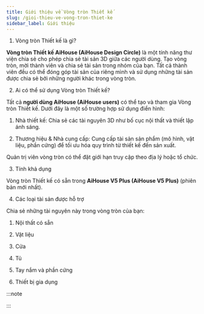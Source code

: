 ```yaml
---
title: Giới thiệu về Vòng tròn Thiết kế
slug: /gioi-thieu-ve-vong-tron-thiet-ke
sidebar_label: Giới thiệu
---
```


1. Vòng tròn Thiết kế là gì?

**Vòng tròn Thiết kế AiHouse (AiHouse Design Circle)** là một tính năng thư viện chia sẻ cho phép chia sẻ tài sản 3D giữa các người dùng. Tạo vòng tròn, mời thành viên và chia sẻ tài sản trong nhóm của bạn. Tất cả thành viên đều có thể đóng góp tài sản của riêng mình và sử dụng những tài sản được chia sẻ bởi những người khác trong vòng tròn.

2. Ai có thể sử dụng Vòng tròn Thiết kế?

Tất cả **người dùng AiHouse (AiHouse users)** có thể tạo và tham gia Vòng tròn Thiết kế. Dưới đây là một số trường hợp sử dụng điển hình:

1. Nhà thiết kế: Chia sẻ các tài nguyên 3D như bố cục nội thất và thiết lập ánh sáng.

2. Thương hiệu & Nhà cung cấp: Cung cấp tài sản sản phẩm (mô hình, vật liệu, phần cứng) để tối ưu hóa quy trình từ thiết kế đến sản xuất.

Quản trị viên vòng tròn có thể đặt giới hạn truy cập theo địa lý hoặc tổ chức.

3. Tính khả dụng

Vòng tròn Thiết kế có sẵn trong **AiHouse V5 Plus (AiHouse V5 Plus)** (phiên bản mới nhất).

4. Các loại tài sản được hỗ trợ

Chia sẻ những tài nguyên này trong vòng tròn của bạn:

1. Nội thất có sẵn

2. Vật liệu

3. Cửa

4. Tủ

5. Tay nắm và phần cứng

6. Thiết bị gia dụng

:::note

:::